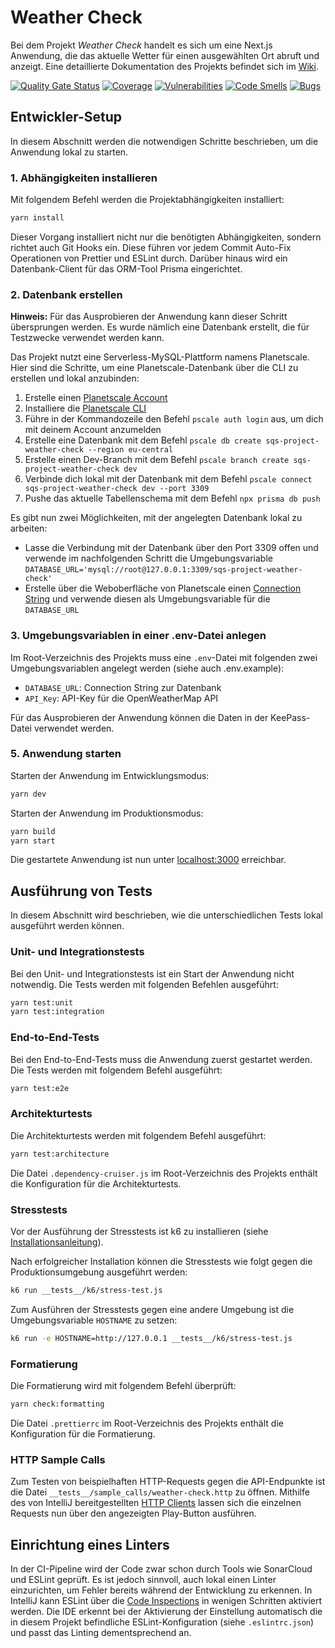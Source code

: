 # Weather Check

Bei dem Projekt _Weather Check_ handelt es sich um eine Next.js Anwendung, die das aktuelle Wetter für einen ausgewählten Ort abruft und anzeigt. Eine detaillierte Dokumentation des Projekts befindet sich im [Wiki](https://github.com/Daumel/sqs-project-weather-check/wiki).

[![Quality Gate Status](https://sonarcloud.io/api/project_badges/measure?project=Daumel_sqs-project-weather-check&metric=alert_status)](https://sonarcloud.io/summary/new_code?id=Daumel_sqs-project-weather-check)
[![Coverage](https://sonarcloud.io/api/project_badges/measure?project=Daumel_sqs-project-weather-check&metric=coverage)](https://sonarcloud.io/summary/new_code?id=Daumel_sqs-project-weather-check)
[![Vulnerabilities](https://sonarcloud.io/api/project_badges/measure?project=Daumel_sqs-project-weather-check&metric=vulnerabilities)](https://sonarcloud.io/summary/new_code?id=Daumel_sqs-project-weather-check)
[![Code Smells](https://sonarcloud.io/api/project_badges/measure?project=Daumel_sqs-project-weather-check&metric=code_smells)](https://sonarcloud.io/summary/new_code?id=Daumel_sqs-project-weather-check)
[![Bugs](https://sonarcloud.io/api/project_badges/measure?project=Daumel_sqs-project-weather-check&metric=bugs)](https://sonarcloud.io/summary/new_code?id=Daumel_sqs-project-weather-check)

## Entwickler-Setup

In diesem Abschnitt werden die notwendigen Schritte beschrieben, um die Anwendung lokal zu starten.

### 1. Abhängigkeiten installieren

Mit folgendem Befehl werden die Projektabhängigkeiten installiert:

```bash
yarn install
```

Dieser Vorgang installiert nicht nur die benötigten Abhängigkeiten, sondern richtet auch Git Hooks ein. Diese führen vor jedem Commit Auto-Fix Operationen von Prettier und ESLint durch. Darüber hinaus wird ein Datenbank-Client für das ORM-Tool Prisma eingerichtet.

### 2. Datenbank erstellen

**Hinweis:** Für das Ausprobieren der Anwendung kann dieser Schritt übersprungen werden. Es wurde nämlich eine Datenbank erstellt, die für Testzwecke verwendet werden kann.

Das Projekt nutzt eine Serverless-MySQL-Plattform namens Planetscale. Hier sind die Schritte, um eine Planetscale-Datenbank über die CLI zu erstellen und lokal anzubinden:

1. Erstelle einen [Planetscale Account](https://auth.planetscale.com/sign-up)
2. Installiere die [Planetscale CLI](https://github.com/planetscale/cli#installation)
3. Führe in der Kommandozeile den Befehl `pscale auth login` aus, um dich mit deinem Account anzumelden
4. Erstelle eine Datenbank mit dem Befehl `pscale db create sqs-project-weather-check --region eu-central`
5. Erstelle einen Dev-Branch mit dem Befehl `pscale branch create sqs-project-weather-check dev`
6. Verbinde dich lokal mit der Datenbank mit dem Befehl `pscale connect sqs-project-weather-check dev --port 3309`
7. Pushe das aktuelle Tabellenschema mit dem Befehl `npx prisma db push`

Es gibt nun zwei Möglichkeiten, mit der angelegten Datenbank lokal zu arbeiten:

-   Lasse die Verbindung mit der Datenbank über den Port 3309 offen und verwende im nachfolgenden Schritt die Umgebungsvariable `DATABASE_URL='mysql://root@127.0.0.1:3309/sqs-project-weather-check'`
-   Erstelle über die Weboberfläche von Planetscale einen [Connection String](https://planetscale.com/docs/concepts/connection-strings) und verwende diesen als Umgebungsvariable für die `DATABASE_URL`

### 3. Umgebungsvariablen in einer .env-Datei anlegen

Im Root-Verzeichnis des Projekts muss eine `.env`-Datei mit folgenden zwei Umgebungsvariablen angelegt werden (siehe auch .env.example):

-   `DATABASE_URL`: Connection String zur Datenbank
-   `API_Key`: API-Key für die OpenWeatherMap API

Für das Ausprobieren der Anwendung können die Daten in der KeePass-Datei verwendet werden.

### 5. Anwendung starten

Starten der Anwendung im Entwicklungsmodus:

```bash
yarn dev
```

Starten der Anwendung im Produktionsmodus:

```bash
yarn build
yarn start
```

Die gestartete Anwendung ist nun unter [localhost:3000](http://localhost:3000) erreichbar.

## Ausführung von Tests

In diesem Abschnitt wird beschrieben, wie die unterschiedlichen Tests lokal ausgeführt werden können.

### Unit- und Integrationstests

Bei den Unit- und Integrationstests ist ein Start der Anwendung nicht notwendig. Die Tests werden mit folgenden Befehlen ausgeführt:

```bash
yarn test:unit
yarn test:integration
```

### End-to-End-Tests

Bei den End-to-End-Tests muss die Anwendung zuerst gestartet werden. Die Tests werden mit folgendem Befehl ausgeführt:

```bash
yarn test:e2e
```

### Architekturtests

Die Architekturtests werden mit folgendem Befehl ausgeführt:

```bash
yarn test:architecture
```

Die Datei `.dependency-cruiser.js` im Root-Verzeichnis des Projekts enthält die Konfiguration für die Architekturtests.

### Stresstests

Vor der Ausführung der Stresstests ist k6 zu installieren (siehe [Installationsanleitung](https://k6.io/docs/get-started/installation/)).

Nach erfolgreicher Installation können die Stresstests wie folgt gegen die Produktionsumgebung ausgeführt werden:

```bash
k6 run __tests__/k6/stress-test.js
```

Zum Ausführen der Stresstests gegen eine andere Umgebung ist die Umgebungsvariable `HOSTNAME` zu setzen:

```bash
k6 run -e HOSTNAME=http://127.0.0.1 __tests__/k6/stress-test.js
```

### Formatierung

Die Formatierung wird mit folgendem Befehl überprüft:

```bash
yarn check:formatting
```

Die Datei `.prettierrc` im Root-Verzeichnis des Projekts enthält die Konfiguration für die Formatierung.

### HTTP Sample Calls

Zum Testen von beispielhaften HTTP-Requests gegen die API-Endpunkte ist die Datei `__tests__/sample_calls/weather-check.http` zu öffnen.
Mithilfe des von IntelliJ bereitgestellten [HTTP Clients](https://www.jetbrains.com/help/idea/http-client-in-product-code-editor.html) lassen sich die einzelnen Requests nun über den angezeigten Play-Button ausführen.

## Einrichtung eines Linters

In der CI-Pipeline wird der Code zwar schon durch Tools wie SonarCloud und ESLint geprüft. Es ist jedoch sinnvoll, auch lokal einen Linter einzurichten, um Fehler bereits während der Entwicklung zu erkennen.
In IntelliJ kann ESLint über die [Code Inspections](https://www.jetbrains.com/help/idea/code-inspection.html#access-inspections-and-settings) in wenigen Schritten aktiviert werden. Die IDE erkennt bei der
Aktivierung der Einstellung automatisch die in diesem Projekt befindliche ESLint-Konfiguration (siehe `.eslintrc.json`) und passt das Linting dementsprechend an.
